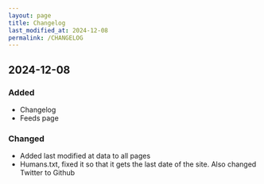 ```yaml
---
layout: page
title: Changelog
last_modified_at: 2024-12-08
permalink: /CHANGELOG
---
```


## 2024-12-08

### Added

- Changelog
- Feeds page

### Changed

- Added last modified at data to all pages
- Humans.txt, fixed it so that it gets the last date of the site. Also changed Twitter to Github
